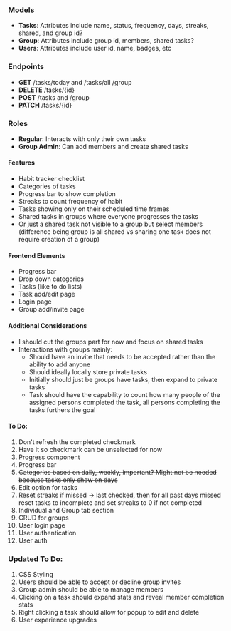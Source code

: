 ### Models
 - **Tasks**: Attributes include name, status, frequency, days, streaks, shared, and group id?
 - **Group**: Attributes include group id, members, shared tasks?
 - **Users**: Attributes include user id, name, badges, etc

 ### Endpoints
 - **GET** /tasks/today and /tasks/all /group
 - **DELETE** /tasks/{id}
 - **POST** /tasks and /group
 - **PATCH** /tasks/{id}

 ### Roles
  - **Regular**: Interacts with only their own tasks
  - **Group Admin**: Can add members and create shared tasks

#### Features
- Habit tracker checklist
- Categories of tasks
- Progress bar to show completion
- Streaks to count frequency of habit
- Tasks showing only on their scheduled time frames
- Shared tasks in groups where everyone progresses the tasks
- Or just a shared task not visible to a group but select members (difference being group is all shared vs sharing one task does not require creation of a group)

#### Frontend Elements
- Progress bar
- Drop down categories
- Tasks (like to do lists)
- Task add/edit page
- Login page
- Group add/invite page

#### Additional Considerations
- I should cut the groups part for now and focus on shared tasks
- Interactions with groups mainly:
  - Should have an invite that needs to be accepted rather than the ability to add anyone
  - Should ideally locally store private tasks
  - Initially should just be groups have tasks, then expand to private tasks
  - Task should have the capability to count how many people of the assigned persons completed the task, all persons completing the tasks furthers the goal
 
#### To Do:
1. Don't refresh the completed checkmark
2. Have it so checkmark can be unselected for now
3. Progress component
4. Progress bar
5. ~~Categories based on daily, weekly, important? Might not be needed because tasks only show on days~~
6. Edit option for tasks
7. Reset streaks if missed -> last checked, then for all past days missed reset tasks to incomplete and set streaks to 0 if not completed
8. Individual and Group tab section
9. CRUD for groups
10. User login page
11. User authentication
12. User auth

### Updated To Do:
1. CSS Styling
2. Users should be able to accept or decline group invites
3. Group admin should be able to manage members
4. Clicking on a task should expand stats and reveal member completion stats
5. Right clicking a task should allow for popup to edit and delete
6. User experience upgrades
